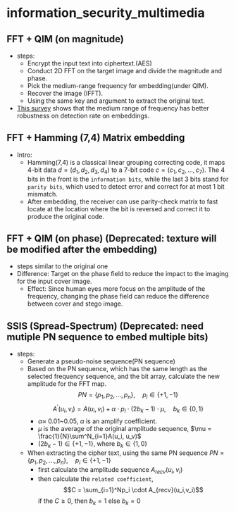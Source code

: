 # information_security_multimedia

## FFT + QIM (on magnitude)
- steps:
    - Encrypt the input text into ciphertext.(AES)
    - Conduct 2D FFT on the target image and divide the magnitude and phase.
    - Pick the medium-range frequency for embedding(under QIM).
    - Recover the image (IFFT).
    - Using the same key and argument to extract the original text.
- [This survey](https://magrf.grf.hr/wp-content/uploads/2022/07/LOW-FREQUENCY-DATA-EMBEDDING-FOR-DFT-BASED-IMAGE-STEGANOGRAPHY-1.pdf) shows that the medium range of frequency has better robustness on detection rate on embeddings.

## FFT + Hamming (7,4) Matrix embedding
- Intro:
    - Hamming(7,4) is a classical linear grouping correcting code, it maps 4-bit data $d = (d_1,d_2,d_3,d_4)$ to a 7-bit code $c = (c_1,c_2,...,c_7)$. The 4 bits in the front is the `information bits`, while the last 3 bits stand for `parity bits`, which used to detect error and correct for at most 1 bit mismatch.
    - After embedding, the receiver can use parity-check matrix to fast locate at the location where the bit is reversed and correct it to produce the original code.

## FFT + QIM (on phase) (Deprecated: texture will be modified after the embedding)
- steps similar to the original one
- Difference: Target on the phase field to reduce the impact to the imaging for the input cover image.
    - Effect: Since human eyes more focus on the amplitude of the frequency, changing the phase field can reduce the difference between cover and stego image.


## SSIS (Spread-Spectrum) (Deprecated: need mutiple PN sequence to embed multiple bits)
- steps:
    - Generate a pseudo-noise sequence(PN sequence)
    - Based on the PN sequence, which has the same length as the selected frequency sequence, and the bit array, calculate the new amplitude for the FFT map.
    $$PN = \{p_1, p_2, ..., p_n\}, \quad p_i \in \{+1,-1\}$$
    $$A^\prime(u_i, v_i) = A(u_i, v_i) + \alpha \cdot p_i \cdot (2b_k - 1) \cdot \mu, \quad b_k \in \{ 0, 1\}$$
        - $\alpha \approx$ 0.01~0.05, $\alpha$ is an amplify coefficient.
        - $\mu$ is the average of the original amplitude sequence, $\mu = \frac{1}{N}\sum^N_{i=1}A(u_i, u_v)$
        - $(2b_k-1) \in \{+1,-1\}$, where $b_k \in \{1,0\}$
    - When extracting the cipher text, using the same PN sequence $PN = \{p_1, p_2, ..., p_n\}, \quad p_i \in \{+1,-1\}$
        - first calculate the amplitude sequence $A_{recv}(u_i,v_i)$
        - then calculate the `related coefficient`,
        $$C = \sum_{i=1}^Np_i \cdot A_{recv}(u_i,v_i)$$
        if the $C \geq 0$, then $b_k=1$ else $b_k=0$
